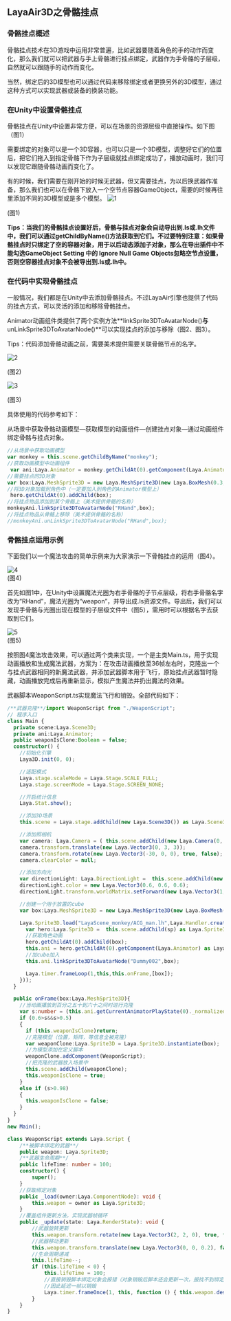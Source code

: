 ## LayaAir3D之骨骼挂点

### 骨骼挂点概述

骨骼挂点技术在3D游戏中运用非常普遍，比如武器要随着角色的手的动作而变化，那么我们就可以把武器与手上骨骼进行挂点绑定，武器作为手骨骼的子层级，自然就可以跟随手的动作而变化。

当然，绑定后的3D模型也可以通过代码来移除绑定或者更换另外的3D模型，通过这种方式可以实现武器或装备的换装功能。

### 在Unity中设置骨骼挂点

骨骼挂点在Unity中设置非常方便，可以在场景的资源层级中直接操作。如下图（图1）

需要绑定的对象可以是一个3D容器，也可以只是一个3D模型，调整好它们的位置后，把它们拖入到指定骨骼下作为子层级就挂点绑定成功了，播放动画时，我们可以发现它跟随骨骼动画而变化了。

有的时候，我们需要在刚开始的时候无武器，但又需要挂点，为以后换武器作准备，那么我们也可以在骨骼下放入一个空节点容器GameObject，需要的时候再往里添加不同的3D模型或是多个模型。
![1](img\1.png)</br>

(图1)

**Tips：当我们的骨骼挂点设置好后，骨骼与挂点对象会自动导出到.ls或.lh文件中，我们可以通过getChildByName()方法获取到它们。不过要特别注意：如果骨骼挂点时只绑定了空的容器对象，用于以后动态添加子对象，那么在导出插件中不能勾选GameObject Setting 中的 Ignore Null Game Objects忽略空节点设置，否则空容器挂点对象不会被导出到.ls或.lh中。**

### 在代码中实现骨骼挂点

一般情况，我们都是在Unity中去添加骨骼挂点。不过LayaAir引擎也提供了代码的挂点方式，可以灵活的添加和移除骨骼挂点。

Animator动画组件类提供了两个实例方法**linkSprite3DToAvatarNode()**与**unLinkSprite3DToAvatarNode()**可以实现挂点的添加与移除（图2、图3）。

Tips：代码添加骨骼动画之前，需要美术提供需要关联骨骼节点的名字。

![2](img\2.png)</br>

(图2)

![3](img\3.png)</br>

(图3)

具体使用的代码参考如下：

从场景中获取骨骼动画模型—获取模型的动画组件—创建挂点对象—通过动画组件绑定骨骼与挂点对象。

```javascript
//从场景中获取动画模型
var monkey = this.scene.getChildByName("monkey");
//获取动画模型中动画组件
 var ani:Laya.Animator = monkey.getChildAt(0).getComponent(Laya.Animator) as Laya.Animator;
//需要挂点的3D对象
var box:Laya.MeshSprite3D = new Laya.MeshSprite3D(new Laya.BoxMesh(0.3,0.3,0.3));
//将3D对象加载到角色中（一定要加入到角色的Animator模型上）
 hero.getChildAt(0).addChild(box);
//将挂点物品添加到某个骨骼上（美术提供骨骼的名称）
monkeyAni.linkSprite3DToAvatarNode("RHand",box);
//将挂点物品从骨骼上移除（美术提供骨骼的名称）
//monkeyAni.unLinkSprite3DToAvatarNode("RHand",box);
```

### 骨骼挂点运用示例

下面我们以一个魔法攻击的简单示例来为大家演示一下骨骼挂点的运用（图4）。

![4](img\4.gif)</br>
(图4)

首先如图1中，在Unity中设置魔法光圈为右手骨骼的子节点层级，将右手骨骼名字改为“RHand”，魔法光圈为“weapon”，并导出成.ls资源文件。导出后，我们可以发现手骨骼与光圈出现在模型的子层级文件中（图5），需用时可以根据名字去获取到它们。

![5](img\5.png)</br>
(图5)

按照图4魔法攻击效果，可以通过两个类来实现，一个是主类Main.ts，用于实现动画播放和生成魔法武器，方案为：在攻击动画播放至36帧左右时，克隆出一个与挂点武器相同的新魔法武器，并添加武器脚本用于飞行，原始挂点武器暂时隐藏，动画播放完成后再重新显示，模拟产生魔法并扔出魔法的效果。

武器脚本WeaponScript.ts实现魔法飞行和销毁。全部代码如下：

```typescript
/**武器克隆**/import WeaponScript from "./WeaponScript";
// 程序入口
class Main {
  private scene:Laya.Scene3D;
  private ani:Laya.Animator;
  public weaponIsClone:Boolean = false;
  constructor() {
    //初始化引擎
    Laya3D.init(0, 0);

    //适配模式
    Laya.stage.scaleMode = Laya.Stage.SCALE_FULL;
    Laya.stage.screenMode = Laya.Stage.SCREEN_NONE;

    //开启统计信息
    Laya.Stat.show();

    //添加3D场景
    this.scene = Laya.stage.addChild(new Laya.Scene3D()) as Laya.Scene3D;

    //添加照相机
    var camera: Laya.Camera = ( this.scene.addChild(new Laya.Camera(0, 0.1, 100))) as Laya.Camera;
    camera.transform.translate(new Laya.Vector3(0, 3, 3));
    camera.transform.rotate(new Laya.Vector3(-30, 0, 0), true, false);
    camera.clearColor = null;

    //添加方向光
    var directionLight: Laya.DirectionLight =  this.scene.addChild(new Laya.DirectionLight()) as Laya.DirectionLight;
    directionLight.color = new Laya.Vector3(0.6, 0.6, 0.6);
    directionLight.transform.worldMatrix.setForward(new Laya.Vector3(1, -1, 0));

    //创建一个用于放置的cube
    var box:Laya.MeshSprite3D = new Laya.MeshSprite3D(new Laya.BoxMesh(0.3,0.3,0.3));

    Laya.Sprite3D.load("LayaScene_monkey/ACG_man.lh",Laya.Handler.create(this,function(sp:Laya.Sprite3D):void{
      var hero:Laya.Sprite3D =  this.scene.addChild(sp) as Laya.Sprite3D;
      //获取角色动画
      hero.getChildAt(0).addChild(box);
      this.ani = hero.getChildAt(0).getComponent(Laya.Animator) as Laya.Animator;
      //加cube加入
      this.ani.linkSprite3DToAvatarNode("Dummy002",box);

      Laya.timer.frameLoop(1,this,this.onFrame,[box]);
    }));
  }

  public onFrame(box:Laya.MeshSprite3D){
    //当动画播放到百分之五十到六十之间时进行克隆
    var s:number = (this.ani.getCurrentAnimatorPlayState(0)._normalizedPlayTime-Math.floor(this.ani.getCurrentAnimatorPlayState(0)._normalizedPlayTime));
    if (0.6>s&&s>0.5)
    {
      if (this.weaponIsClone)return;
      //克隆模型（位置，矩阵，等信息全被克隆）
      var weaponClone:Laya.Sprite3D = Laya.Sprite3D.instantiate(box);
      //为模型添加在定义脚本
      weaponClone.addComponent(WeaponScript);
      //把克隆的武器放入场景中
      this.scene.addChild(weaponClone);
      this.weaponIsClone = true;
    }
    else if (s>0.98)
    {
      this.weaponIsClone = false;
    }
  }
}
new Main();
```



```typescript
class WeaponScript extends Laya.Script {
    /**被脚本绑定的武器**/
    public weapon: Laya.Sprite3D;
    /**武器生命周期**/
    public lifeTime: number = 100;
    constructor() {
        super();
    }
    //获取绑定对象
    public _load(owner:Laya.ComponentNode): void {
        this.weapon = owner as Laya.Sprite3D;
    }
    //覆盖组件更新方法，实现武器帧循环
    public _update(state: Laya.RenderState): void {
        //武器旋转更新
        this.weapon.transform.rotate(new Laya.Vector3(2, 2, 0), true, false);
        //武器移动更新
        this.weapon.transform.translate(new Laya.Vector3(0, 0, 0.2), false);
        //生命周期递减
        this.lifeTime--;
        if (this.lifeTime < 0) {
            this.lifeTime = 100;
            //直接销毁脚本绑定对象会报错（对象销毁后脚本还会更新一次，报找不到绑定对象错误），
            //因此延迟一帧以销毁
            Laya.timer.frameOnce(1, this, function () { this.weapon.destroy(); });
        }
    }
}
```